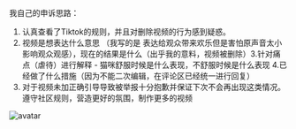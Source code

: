 我自己的申诉思路：
1. 认真查看了Tiktok的规则，并且对删除视频的行为感到疑惑。
2. 视频是想表达什么意思 （我写的是 表达给观众带来欢乐但是害怕原声音太小影响观众观感），现在的结果是什么（出乎我的意料，视频被删除）3.针对痛点（虐待）进行解释 - 猫咪舒服时候是什么表现，不舒服时候是什么表现
4.已经做了什么措施（因为不能二次编辑，在评论区已经统一进行回复）
5. 对于视频未加正确引导导致被举报十分抱歉并保证下次不会再出现这类情况。 遵守社区规则，营造更好的氛围，制作更多的视频

![avatar](申述.png)